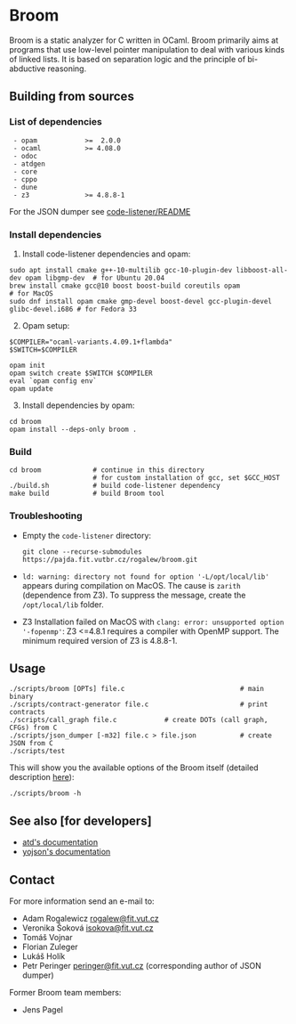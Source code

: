 # Broom

Broom is a static analyzer for C written in OCaml. Broom primarily aims at programs that use low-level pointer manipulation to deal with various kinds of linked lists. It is based on separation logic and the principle of bi-abductive reasoning.

## Building from sources

### List of dependencies
     - opam            >=  2.0.0
     - ocaml           >= 4.08.0
     - odoc
     - atdgen
     - core
     - cppo
     - dune
     - z3              >= 4.8.8-1

For the JSON dumper see [code-listener/README](https://github.com/kdudka/predator/blob/master/README.md)

### Install dependencies

1. Install code-listener dependencies and opam:
  ```
  sudo apt install cmake g++-10-multilib gcc-10-plugin-dev libboost-all-dev opam libgmp-dev  # for Ubuntu 20.04
  brew install cmake gcc@10 boost boost-build coreutils opam                          # for MacOS
  sudo dnf install opam cmake gmp-devel boost-devel gcc-plugin-devel glibc-devel.i686 # for Fedora 33
  ```
2. Opam setup:
  ```
  $COMPILER="ocaml-variants.4.09.1+flambda"
  $SWITCH=$COMPILER
  
  opam init
  opam switch create $SWITCH $COMPILER
  eval `opam config env`
  opam update
  ```
3. Install dependencies by opam:
  ```
  cd broom
  opam install --deps-only broom .
  ```

### Build
```
cd broom             # continue in this directory
                     # for custom installation of gcc, set $GCC_HOST
./build.sh           # build code-listener dependency
make build           # build Broom tool
```

### Troubleshooting

* Empty the `code-listener` directory:
  ```
  git clone --recurse-submodules https://pajda.fit.vutbr.cz/rogalew/broom.git
  ```
* `ld: warning: directory not found for option '-L/opt/local/lib'` appears
  during compilation on MacOS. The cause is `zarith` (dependence from Z3).
  To suppress the message, create the `/opt/local/lib` folder.

* Z3 Installation failed on MacOS with `clang: error: unsupported option '-fopenmp'`:
  Z3 <=4.8.1 requires a compiler with OpenMP support. The minimum required
  version of Z3 is 4.8.8-1.

## Usage
```
./scripts/broom [OPTs] file.c                             # main binary
./scripts/contract-generator file.c                       # print contracts
./scripts/call_graph file.c            # create DOTs (call graph, CFGs) from C
./scripts/json_dumper [-m32] file.c > file.json           # create JSON from C
./scripts/test
```

This will show you the available options of the Broom itself
(detailed description [here](options.md)):

```
./scripts/broom -h
```

## See also [for developers]
   * [atd's documentation](http://atd.readthedocs.io/en/latest/)
   * [yojson's documentation](https://docs.mirage.io/yojson/Yojson/index.html)

## Contact
For more information send an e-mail to:

* Adam Rogalewicz <rogalew@fit.vut.cz>
* Veronika Šoková <isokova@fit.vut.cz>
* Tomáš Vojnar
* Florian Zuleger
* Lukáš Holík
* Petr Peringer <peringer@fit.vut.cz> (corresponding author of JSON dumper)

Former Broom team members:

* Jens Pagel
